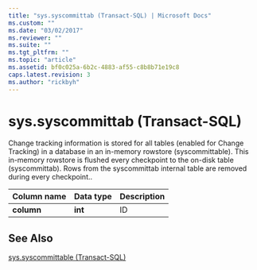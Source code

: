 ```yaml
---
title: "sys.syscommittab (Transact-SQL) | Microsoft Docs"
ms.custom: ""
ms.date: "03/02/2017"
ms.reviewer: ""
ms.suite: ""
ms.tgt_pltfrm: ""
ms.topic: "article"
ms.assetid: bf0c025a-6b2c-4883-af55-c8b8b71e19c8
caps.latest.revision: 3
ms.author: "rickbyh"
---
```

# sys.syscommittab (Transact-SQL)
  Change tracking information is stored for all tables (enabled for Change Tracking) in a database in an in-memory rowstore (syscommittable). This in-memory rowstore is flushed every checkpoint to the on-disk table (syscommittab). Rows from the syscommittab internal table are removed during every checkpoint..  
  
    
   
|Column name|Data type|Description|  
|-----------------|---------------|-----------------|  
|**column**|**int**|ID |  
  
  
## See Also  
 [sys.syscommittable (Transact-SQL)](../a9notintoc/sys.syscommittable-transact-sql.md)  
 